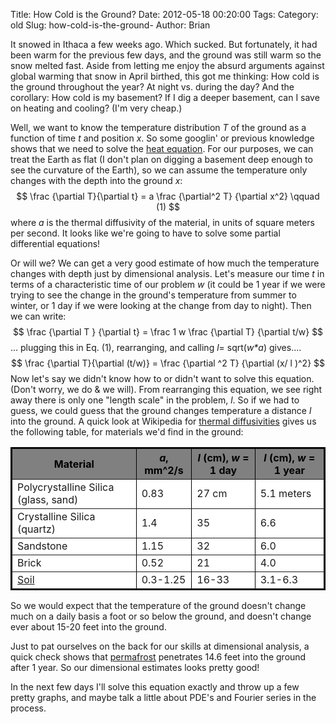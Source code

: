 Title: How Cold is the Ground?
Date: 2012-05-18 00:20:00
Tags: 
Category: old
Slug: how-cold-is-the-ground-
Author: Brian


It snowed in Ithaca a few weeks ago. Which sucked. But fortunately, it had been warm for the previous few days, and the ground was still warm so the snow melted fast. Aside from letting me enjoy the absurd arguments against global warming that snow in April birthed, this got me thinking: How cold is the ground throughout the year? At night vs. during the day? And the corollary: How cold is my basement? If I dig a deeper basement, can I save on heating and cooling? (I'm very cheap.)

<a name='more'></a>
 Well, we want to know the temperature distribution <i>T</i> of the ground as a function of time <i>t</i> and position <i>x</i>. So some googlin' or previous knowledge shows that we need to solve the <a href="http://en.wikipedia.org/wiki/Heat_equation">heat equation</a>. For our purposes, we can treat the Earth as flat (I don't plan on digging a basement deep enough to see the curvature of the Earth), so we can assume the temperature only changes with the depth into the ground <i>x</i>:
$$
 \frac {\partial T}{\partial t} = a \frac {\partial^2 T} {\partial x^2} \qquad (1)
$$
where <i>a</i> is the thermal diffusivity of the material, in units of square meters per second. It looks like we're going to have to solve some partial differential equations!

Or will we? We can get a very good estimate of how much the temperature changes with depth just by dimensional analysis. Let's measure our time <i>t</i> in terms of a characteristic time of our problem <i>w</i> (it could be 1 year if we were trying to see the change in the ground's temperature from summer to winter, or 1 day if we were looking at the change from day to night). Then we can write:
$$
\frac {\partial T } {\partial t} = \frac 1 w \frac {\partial T} {\partial t/w}
$$
 ... plugging this in Eq. (1), rearranging, and calling <i>l</i>= sqrt(<i>w*a</i>) gives....
$$
 \frac {\partial T}{\partial (t/w)} = \frac {\partial ^2 T} {\partial (x/ l )^2}
$$
Now let's say we didn't know how to or didn't want to solve this equation. (Don't worry, we do &amp; we will). From rearranging this equation, we see right away there is only one "length scale" in the problem, <i>l</i>. So if we had to guess, we could guess that the ground changes temperature a distance <i>l</i> into the ground. A quick look at Wikipedia for <a href="http://en.wikipedia.org/wiki/Thermal_diffusivity">thermal diffusivities</a> gives us the following table, for materials we'd find in the ground:
 <style type="text/css">.nobrtable br { display: none }</style><div class="nobrtable"><table border="2" bordercolor="black" cellpadding="3" cellspacing="3" style="background-color: white;"><tbody><tr style="background-color: gray; color: black; padding-bottom: 4px; padding-top: 5px;">  <th> Material </th><th><i>a</i>, mm^2/s</th><th><i>l</i> (cm), <i>w</i> = 1 day</th><th><i>l</i> (cm), <i>w</i> = 1 year</th></tr><tr><td>Polycrystalline Silica (glass, sand)</td><td>0.83</td><td>27 cm </td><td>5.1 meters</td></tr><tr><td>Crystalline Silica (quartz)</td><td>1.4</td><td>35 </td><td>6.6</td></tr><tr><td>Sandstone</td><td>1.15</td><td>32</td><td>6.0</td></tr><tr><td>Brick</td><td>0.52</td><td>21</td><td>4.0</td></tr><tr><td><a href="http://soilphysics.okstate.edu/software/SoilTemperature/document.pdf">Soil </a></td><td>0.3-1.25</td><td>16-33</td><td>3.1-6.3</td></tr></tbody></table></div> So we would expect that the temperature of the ground doesn't change much on a daily basis a foot or so below the ground, and doesn't change ever about 15-20 feet into the ground.

Just to pat ourselves on the back for our skills at dimensional analysis, a quick check shows that <a href="http://en.wikipedia.org/wiki/Permafrost#Time_to_form_deep_permafrost">permafrost</a> penetrates 14.6 feet into the ground after 1 year. So our dimensional estimates looks pretty good!

 In the next few days I'll solve this equation exactly and throw up a few pretty graphs, and maybe talk a little about PDE's and Fourier series in the process.
